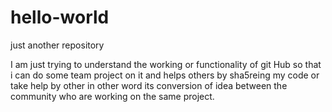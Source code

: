 
# hello-world
just another repository

I am just trying to understand the working or functionality of git Hub so that i can do some team project on it and helps others by sha5reing my code or take help by other in other word its conversion of idea between the community who are working on the same project.
